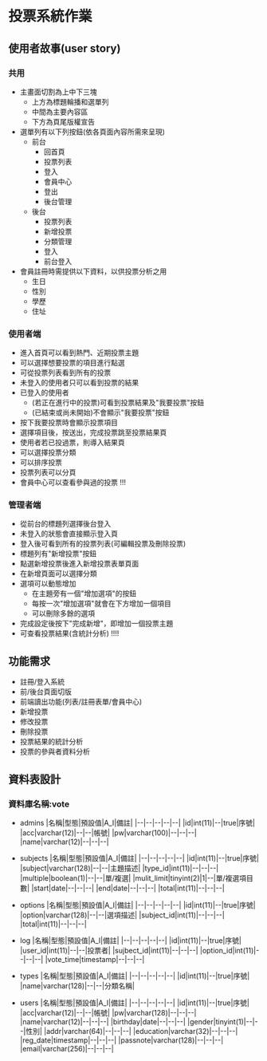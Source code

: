 # 投票系統作業

## 使用者故事(user story)

### 共用
* 主畫面切割為上中下三塊
    * 上方為標題輪播和選單列
    * 中間為主要內容區
    * 下方為頁尾版權宣告
* 選單列有以下列按鈕(依各頁面內容所需來呈現)
  * 前台
    * 回首頁
    * 投票列表
    * 登入
    * 會員中心
    * 登出
    * 後台管理
  * 後台
    * 投票列表
    * 新增投票
    * 分類管理
    * 登入
    * 前台登入
* 會員註冊時需提供以下資料，以供投票分析之用
    * 生日
    * 性別
    * 學歷
    * 住址

### 使用者端
* 進入首頁可以看到熱門、近期投票主題
* 可以選擇想要投票的項目進行點選
* 可從投票列表看到所有的投票
* 未登入的使用者只可以看到投票的結果
* 已登入的使用者
  * (若正在進行中的投票)可看到投票結果及"我要投票"按鈕
  * (已結束或尚未開始)不會顯示"我要投票"按鈕
* 按下我要投票時會顯示投票項目
* 選擇項目後，按送出，完成投票跳至投票結果頁
* 使用者若已投過票，則導入結果頁
* 可以選擇投票分類
* 可以排序投票
* 投票列表可以分頁
* 會員中心可以查看參與過的投票  !!!

### 管理者端
* 從前台的標題列選擇後台登入
* 未登入的狀態會直接顯示登入頁
* 登入後可看到所有的投票列表(可編輯投票及刪除投票)
* 標題列有"新增投票"按鈕
* 點選新增投票後進入新增投票表單頁面
* 在新增頁面可以選擇分類
* 選項可以動態增加
    * 在主題旁有一個"增加選項"的按鈕
    * 每按一次"增加選項"就會在下方增加一個項目
    * 可以刪除多餘的選項
* 完成設定後按下"完成新增"，即增加一個投票主題
* 可查看投票結果(含統計分析)  !!!!

## 功能需求
* 註冊/登入系統
* 前/後台頁面切版
* 前端讀出功能(列表/註冊表單/會員中心)
* 新增投票
* 修改投票
* 刪除投票
* 投票結果的統計分析
* 投票的參與者資料分析

## 資料表設計
### 資料庫名稱:vote
* admins
    |名稱|型態|預設值|A_I|備註|
    |--|--|--|--|--|
    |id|int(11)|--|true|序號|
    |acc|varchar(12)|--|--|帳號|
    |pw|varchar(100)|--|--|--|
    |name|varchar(12)|--|--|--|
* subjects
    |名稱|型態|預設值|A_I|備註|
    |--|--|--|--|--|
    |id|int(11)|--|true|序號|
    |subject|varchar(128)|--|--|主題描述|
    |type_id|int(11)|--|--|--|
    |multiple|boolean(1)|--|--|單/複選|
    |mulit_limit|tinyint(2)|1|--|單/複選項目數|
    |start|date|--|--|--|
    |end|date|--|--|--|
    |total|int(11)|--|--|--|
* options
    |名稱|型態|預設值|A_I|備註|
    |--|--|--|--|--|
    |id|int(11)|--|true|序號|
    |option|varchar(128)|--|--|選項描述|
    |subject_id|int(11)|--|--|--|
    |total|int(11)|--|--|--|

* log
    |名稱|型態|預設值|A_I|備註|
    |--|--|--|--|--|
    |id|int(11)|--|true|序號|
    |user_id|int(11)|--|--|投票者|
    |sujbect_id|int(11)|--|--|--|
    |option_id|int(11)|--|--|--|
    |vote_time|timestamp|--|--|--|

* types
    |名稱|型態|預設值|A_I|備註|
    |--|--|--|--|--|
    |id|int(11)|--|true|序號|
    |name|varchar(128)|--|--|分類名稱|
* users
    |名稱|型態|預設值|A_I|備註|
    |--|--|--|--|--|
    |id|int(11)|--|true|序號|
    |acc|varchar(12)|--|--|帳號|
    |pw|varchar(128)|--|--|--|
    |name|varchar(12)|--|--|--|
    |birthday|date|--|--|--|
    |gender|tinyint(1)|--|--|性別|
    |addr|varchar(64)|--|--|--|
    |education|varchar(32)|--|--|--|
    |reg_date|timestamp|--|--|--|
    |passnote|varchar(128)|--|--|--|
    |email|varchar(256)|--|--|--|


